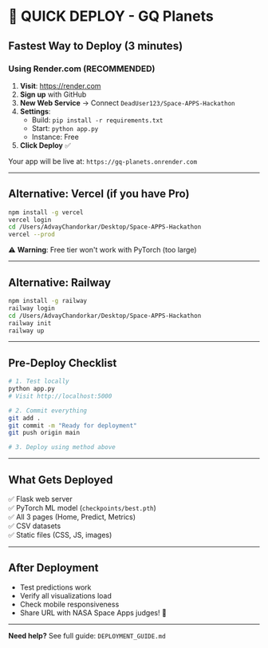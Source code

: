 # 🚀 QUICK DEPLOY - GQ Planets

## Fastest Way to Deploy (3 minutes)

### Using Render.com (RECOMMENDED)

1. **Visit**: https://render.com
2. **Sign up** with GitHub
3. **New Web Service** → Connect `DeadUser123/Space-APPS-Hackathon`
4. **Settings**:
   - Build: `pip install -r requirements.txt`
   - Start: `python app.py`
   - Instance: Free
5. **Click Deploy** ✅

Your app will be live at: `https://gq-planets.onrender.com`

---

## Alternative: Vercel (if you have Pro)

```bash
npm install -g vercel
vercel login
cd /Users/AdvayChandorkar/Desktop/Space-APPS-Hackathon
vercel --prod
```

⚠️ **Warning**: Free tier won't work with PyTorch (too large)

---

## Alternative: Railway

```bash
npm install -g railway
railway login
cd /Users/AdvayChandorkar/Desktop/Space-APPS-Hackathon
railway init
railway up
```

---

## Pre-Deploy Checklist

```bash
# 1. Test locally
python app.py
# Visit http://localhost:5000

# 2. Commit everything
git add .
git commit -m "Ready for deployment"
git push origin main

# 3. Deploy using method above
```

---

## What Gets Deployed

✅ Flask web server  
✅ PyTorch ML model (`checkpoints/best.pth`)  
✅ All 3 pages (Home, Predict, Metrics)  
✅ CSV datasets  
✅ Static files (CSS, JS, images)  

---

## After Deployment

- Test predictions work
- Verify all visualizations load
- Check mobile responsiveness
- Share URL with NASA Space Apps judges! 🎉

---

**Need help?** See full guide: `DEPLOYMENT_GUIDE.md`
